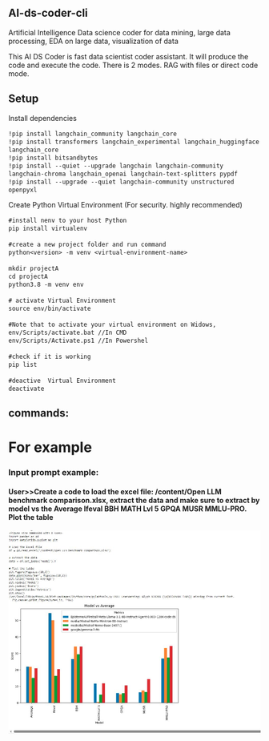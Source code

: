 ## AI-ds-coder-cli
Artificial Intelligence Data science coder for data mining, large data processing, EDA on large data, visualization of data

This AI DS Coder is fast data scientist coder assistant. It will produce the code and execute the code.  There is 2 modes.  RAG with files or direct code mode. 

## Setup

Install dependencies
```shell
!pip install langchain_community langchain_core
!pip install transformers langchain_experimental langchain_huggingface langchain_core
!pip install bitsandbytes
!pip install --quiet --upgrade langchain langchain-community langchain-chroma langchain_openai langchain-text-splitters pypdf
!pip install --upgrade --quiet langchain-community unstructured openpyxl
```

Create Python Virtual Environment (For security. highly recommended)

```shell
#install nenv to your host Python
pip install virtualenv

#create a new project folder and run command
python<version> -m venv <virtual-environment-name>

mkdir projectA
cd projectA
python3.8 -m venv env

# activate Virtual Environment
source env/bin/activate

#Note that to activate your virtual environment on Widows, 
env/Scripts/activate.bat //In CMD
env/Scripts/Activate.ps1 //In Powershel

#check if it is working
pip list

#deactive  Virtual Environment
deactivate
```
## commands:




# For example

### Input prompt example: 
#### User>>Create a code to load the excel file: /content/Open LLM benchmark comparison.xlsx, extract the data and make sure to extract by model vs the Average 	Ifeval	BBH	MATH Lvl 5	GPQA	MUSR	MMLU-PRO.  Plot the table

<img src="extract excel sheet and generate graph.JPG">
